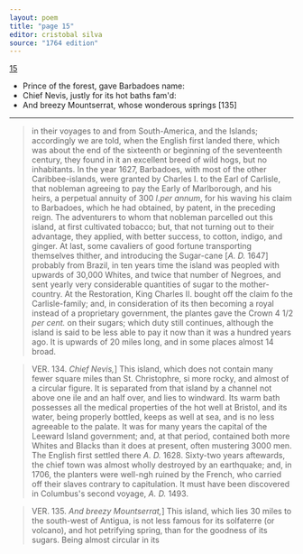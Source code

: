 ```yaml
---
layout: poem
title: "page 15"
editor: cristobal silva
source: "1764 edition"
---
```



[15]()

- Prince of the forest, gave Barbadoes name:
- Chief Nevis, justly for its hot baths fam'd:
- And breezy Mountserrat, whose wonderous springs [135]

---

>in their voyages to and from South-America, and the Islands; accordingly we are told, when the English first landed there, which was about the end of the sixteenth or beginning of the seventeenth century, they found in it an excellent breed of wild hogs, but no inhabitants. In the year 1627, Barbadoes, with most of the other Caribbee-islands, were granted by Charles I. to the Earl of Carlisle, that nobleman agreeing to pay the Early of Marlborough, and his heirs, a perpetual annuity of 300 *l.per annum*, for his waving his claim to Barbadoes, which he had obtained, by patent, in the preceding reign. The adventurers to whom that nobleman parcelled out this island, at first cultivated tobacco; but, that not turning out to their advantage, they applied, with better success, to cotton, indigo, and ginger. At last, some cavaliers of good fortune transporting themselves thither, and introducing the Sugar-cane [*A. D.* 1647] probably from Brazil, in ten years time the island was peopled with upwards of 30,000 Whites, and twice that number of Negroes, and sent yearly very considerable quantities of sugar to the mother-country. At the Restoration, King Charles II. bought off the claim fo the Carlisle-family; and, in consideration of its then becoming a royal instead of a proprietary government, the plantes gave the Crown 4 1/2 *per cent.* on their sugars; which duty still continues, although the island is said to be less able to pay it now than it was a hundred years ago. It is upwards of 20 miles long, and in some places almost 14 broad.

>VER. 134. *Chief Nevis,*\] This island, which does not contain many fewer square miles than St. Christophre, si more rocky, and almost of a circular figure. It is separated from that island by a channel not above one ile and an half over, and lies to windward. Its warm bath possesses all the medical properties of the hot well at Bristol, and its water, being properly bottled, keeps as well at sea, and is no less agreeable to the palate. It was for many years the capital of the Leeward Island government; and, at that period, contained both more Whites and Blacks than it does at present, often mustering 3000 men. The English first settled there *A. D.* 1628. Sixty-two years aftewards, the chief town was almost wholly destroyed by an earthquake; and, in 1706, the planters were well-ngh ruined by the French, who carried off their slaves contrary to capitulation. It must have been discovered in Columbus's second voyage, *A. D.* 1493.

>VER. 135. *And breezy Mountserrat,*\] This island, which lies 30 miles to the south-west of Antigua, is not less famous for its solfaterre (or volcano), and hot petrifying spring, than for the goodness of its sugars. Being almost circular in its 